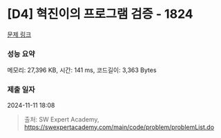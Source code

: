 # [D4] 혁진이의 프로그램 검증 - 1824 

[문제 링크](https://swexpertacademy.com/main/code/problem/problemDetail.do?contestProbId=AV4yLUiKDUoDFAUx) 

### 성능 요약

메모리: 27,396 KB, 시간: 141 ms, 코드길이: 3,363 Bytes

### 제출 일자

2024-11-11 18:08



> 출처: SW Expert Academy, https://swexpertacademy.com/main/code/problem/problemList.do